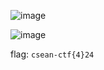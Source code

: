 ![image](https://github.com/user-attachments/assets/7e54e814-34bb-460b-b23d-b1dbf547c78b)

![image](https://github.com/user-attachments/assets/67191416-213f-4a9c-9d3b-458410654a78)

flag: `csean-ctf{4}24`

